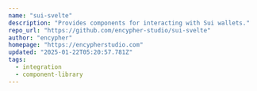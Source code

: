 ```yaml
---
name: "sui-svelte"
description: "Provides components for interacting with Sui wallets."
repo_url: "https://github.com/encypher-studio/sui-svelte"
author: "encypher"
homepage: "https://encypherstudio.com"
updated: "2025-01-22T05:20:57.781Z"
tags: 
  - integration
  - component-library
---
```

